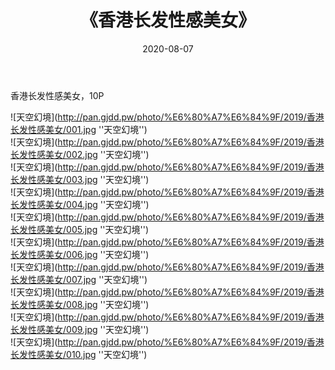 ﻿---
layout: post
title:  《香港长发性感美女》
date:   2020-08-07
img: http://pan.gjdd.pw/photo/%E6%80%A7%E6%84%9F/2019/香港长发性感美女/000.jpg
categories: [美女, 性感, 泳衣]
---

香港长发性感美女，10P

![天空幻境](http://pan.gjdd.pw/photo/%E6%80%A7%E6%84%9F/2019/香港长发性感美女/001.jpg ''天空幻境'') <br>
![天空幻境](http://pan.gjdd.pw/photo/%E6%80%A7%E6%84%9F/2019/香港长发性感美女/002.jpg ''天空幻境'') <br>
![天空幻境](http://pan.gjdd.pw/photo/%E6%80%A7%E6%84%9F/2019/香港长发性感美女/003.jpg ''天空幻境'') <br>
![天空幻境](http://pan.gjdd.pw/photo/%E6%80%A7%E6%84%9F/2019/香港长发性感美女/004.jpg ''天空幻境'') <br>
![天空幻境](http://pan.gjdd.pw/photo/%E6%80%A7%E6%84%9F/2019/香港长发性感美女/005.jpg ''天空幻境'') <br>
![天空幻境](http://pan.gjdd.pw/photo/%E6%80%A7%E6%84%9F/2019/香港长发性感美女/006.jpg ''天空幻境'') <br>
![天空幻境](http://pan.gjdd.pw/photo/%E6%80%A7%E6%84%9F/2019/香港长发性感美女/007.jpg ''天空幻境'') <br>
![天空幻境](http://pan.gjdd.pw/photo/%E6%80%A7%E6%84%9F/2019/香港长发性感美女/008.jpg ''天空幻境'') <br>
![天空幻境](http://pan.gjdd.pw/photo/%E6%80%A7%E6%84%9F/2019/香港长发性感美女/009.jpg ''天空幻境'') <br>
![天空幻境](http://pan.gjdd.pw/photo/%E6%80%A7%E6%84%9F/2019/香港长发性感美女/010.jpg ''天空幻境'') <br>
